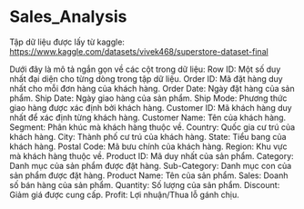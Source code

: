 # Sales_Analysis

Tập dữ liệu được lấy từ kaggle: https://www.kaggle.com/datasets/vivek468/superstore-dataset-final

Dưới đây là mô tả ngắn gọn về các cột trong dữ liệu:
Row ID: Một số duy nhất đại diện cho từng dòng trong tập dữ liệu.
Order ID: Mã đặt hàng duy nhất cho mỗi đơn hàng của khách hàng.
Order Date: Ngày đặt hàng của sản phẩm.
Ship Date: Ngày giao hàng của sản phẩm.
Ship Mode: Phương thức giao hàng được xác định bởi khách hàng.
Customer ID: Mã khách hàng duy nhất để xác định từng khách hàng.
Customer Name: Tên của khách hàng.
Segment: Phân khúc mà khách hàng thuộc về.
Country: Quốc gia cư trú của khách hàng.
City: Thành phố cư trú của khách hàng.
State: Tiểu bang của khách hàng.
Postal Code: Mã bưu chính của khách hàng.
Region: Khu vực mà khách hàng thuộc về.
Product ID: Mã duy nhất của sản phẩm.
Category: Danh mục của sản phẩm được đặt hàng.
Sub-Category: Danh mục con của sản phẩm được đặt hàng.
Product Name: Tên của sản phẩm.
Sales: Doanh số bán hàng của sản phẩm.
Quantity: Số lượng của sản phẩm.
Discount: Giảm giá được cung cấp.
Profit: Lợi nhuận/Thua lỗ gánh chịu.
